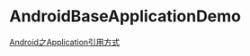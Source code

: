 # AndroidBaseApplicationDemo
[Android之Application引用方式](https://www.cnblogs.com/whycxb/p/9466504.html)
